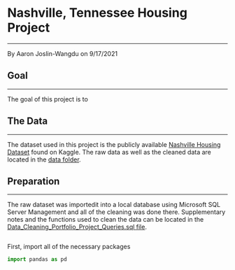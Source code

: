 # Nashville, Tennessee Housing Project
---
By Aaron Joslin-Wangdu on 9/17/2021


## Goal
---
The goal of this project is to 


## The Data
---
The dataset used in this project is the publicly available [Nashville Housing Dataset](https://www.kaggle.com/tmthyjames/nashville-housing-data) found on Kaggle. The raw data as well as the cleaned data are located in the [data folder](https://github.com/aaronjoslinwangdu/nashville-housing-project/tree/main/data).


## Preparation
---
The raw dataset was importedit into a local database using Microsoft SQL Server Management and all of the cleaning was done there. Supplementary notes and the functions used to clean the data can be located in the [Data_Cleaning_Portfolio_Project_Queries.sql file](https://github.com/aaronjoslinwangdu/nashville-housing-project/blob/main/Data_Cleaning_Portfolio_Project_Queries.sql).



```python

```

First, import all of the necessary packages


```python
import pandas as pd
```
